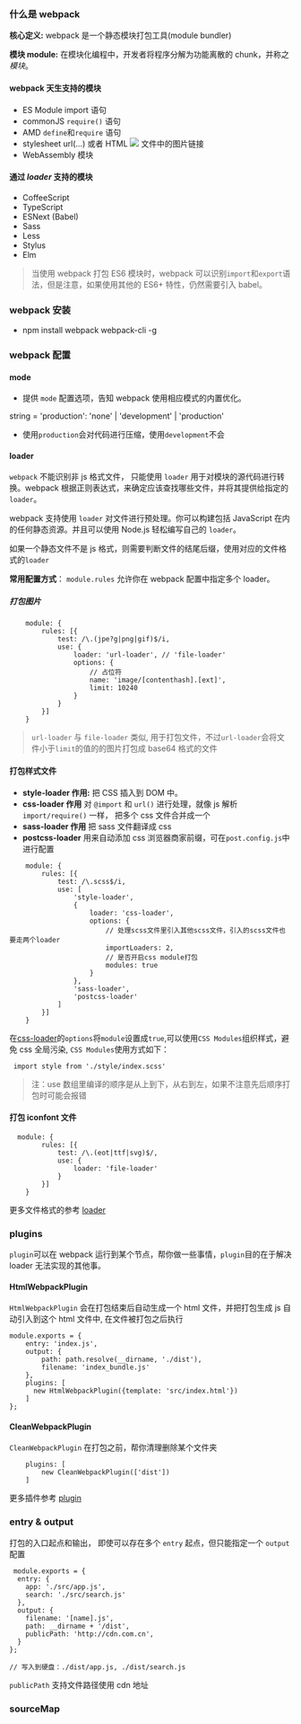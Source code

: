 ### 什么是 webpack

**核心定义:** webpack 是一个静态模块打包工具(module bundler)

**模块 module:** 在模块化编程中，开发者将程序分解为功能离散的 chunk，并称之*模块*。

#### webpack 天生支持的模块

- ES Module import 语句
- commonJS `require()` 语句
- AMD `define`和`require` 语句
- stylesheet url(...) 或者 HTML <img src=...> 文件中的图片链接
- WebAssembly 模块

#### 通过 _loader_ 支持的模块

- CoffeeScript
- TypeScript
- ESNext (Babel)
- Sass
- Less
- Stylus
- Elm

> 当使用 webpack 打包 ES6 模块时，webpack 可以识别`import`和`export`语法，但是注意，如果使用其他的 ES6+ 特性，仍然需要引入 babel。

### webpack 安装

- npm install webpack webpack-cli -g

### webpack 配置

#### mode

- 提供 `mode` 配置选项，告知 webpack 使用相应模式的内置优化。

string = 'production': 'none' | 'development' | 'production'

- 使用`production`会对代码进行压缩，使用`development`不会

#### loader

`webpack` 不能识别非 js 格式文件， 只能使用 `loader` 用于对模块的源代码进行转换。webpack 根据正则表达式，来确定应该查找哪些文件，并将其提供给指定的 `loader`。

webpack 支持使用 `loader` 对文件进行预处理。你可以构建包括 JavaScript 在内的任何静态资源。并且可以使用 Node.js 轻松编写自己的 `loader`。

如果一个静态文件不是 js 格式，则需要判断文件的结尾后缀，使用对应的文件格式的`loader`

**常用配置方式**： `module.rules` 允许你在 webpack 配置中指定多个 loader。

##### 打包图片

```
    module: {
        rules: [{
            test: /\.(jpe?g|png|gif)$/i,
            use: {
                loader: 'url-loader', // 'file-loader'
                options: {
                    // 占位符
                    name: 'image/[contenthash].[ext]',
                    limit: 10240
                }
            }
        }]
    }
```

> `url-loader` 与 `file-loader` 类似, 用于打包文件，不过`url-loader`会将文件小于`limit`的值的的图片打包成 base64 格式的文件

#### 打包样式文件

- **style-loader 作用:** 把 CSS 插入到 DOM 中。
- **css-loader 作用** 对 `@import` 和 `url()` 进行处理，就像 js 解析 `import/require()` 一样， 把多个 css 文件合并成一个
- **sass-loader 作用** 把 sass 文件翻译成 css
- **postcss-loader** 用来自动添加 css 浏览器商家前缀，可在`post.config.js`中进行配置

```
    module: {
        rules: [{
            test: /\.scss$/i,
            use: [
                'style-loader',
				{
                    loader: 'css-loader',
                    options: {
                        // 处理scss文件里引入其他scss文件，引入的scss文件也要走两个loader
                        importLoaders: 2,
                        // 是否开启css module打包
                        modules: true
                    }
                },
				'sass-loader',
				'postcss-loader'
            ]
        }]
    }
```

在[css-loader](https://webpack.docschina.org/loaders/css-loader/)的`options`将`module`设置成`true`,可以使用`CSS Modules`组织样式，避免 css 全局污染, `CSS Modules`使用方式如下：

```
 import style from './style/index.scss'
```

> 注：use 数组里编译的顺序是从上到下，从右到左，如果不注意先后顺序打包时可能会报错

#### 打包 iconfont 文件

```
  module: {
        rules: [{
            test: /\.(eot|ttf|svg)$/,
			use: {
				loader: 'file-loader'
			}
        }]
    }
```

更多文件格式的参考 [loader](https://webpack.docschina.org/loaders/)

### plugins

`plugin`可以在 webpack 运行到某个节点，帮你做一些事情，`plugin`目的在于解决 loader 无法实现的其他事。

#### HtmlWebpackPlugin

`HtmlWebpackPlugin` 会在打包结束后自动生成一个 html 文件，并把打包生成 js 自动引入到这个 html 文件中, 在文件被打包之后执行

```
module.exports = {
    entry: 'index.js',
    output: {
        path: path.resolve(__dirname, './dist'),
        filename: 'index_bundle.js'
    },
    plugins: [
      new HtmlWebpackPlugin({template: 'src/index.html'})
    ]
};

```

#### CleanWebpackPlugin

`CleanWebpackPlugin` 在打包之前，帮你清理删除某个文件夹

```
    plugins: [
		new CleanWebpackPlugin(['dist'])
	]
```

更多插件参考 [plugin](https://webpack.docschina.org/plugins/)

### entry & output

打包的入口起点和输出， 即使可以存在多个 `entry` 起点，但只能指定一个 `output` 配置

```
 module.exports = {
  entry: {
    app: './src/app.js',
    search: './src/search.js'
  },
  output: {
    filename: '[name].js',
    path: __dirname + '/dist',
    publicPath: 'http://cdn.com.cn',
  }
};

// 写入到硬盘：./dist/app.js, ./dist/search.js

```

`publicPath` 支持文件路径使用 cdn 地址

### sourceMap

